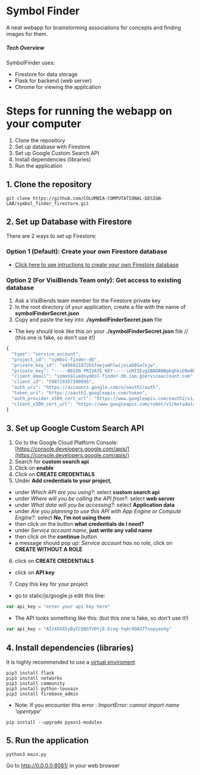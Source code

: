 # Symbol Finder 
A neat webapp for brainstorming associations for concepts and finding images for them. 

##### Tech Overview 
SymbolFinder uses:
- Firestore for data storage 
- Flask for backend (web server)
- Chrome for viewing the application


# Steps for running the webapp on your computer 
1. Clone the repository
2. Set up database with Firestore
3. Set up Google Custom Search API
4. Install dependencies (libraries)
5. Run the application


## 1. Clone the repository
```shell
git clone https://github.com/COLUMBIA-COMPUTATIONAL-DESIGN-LAB/symbol_finder_firestore.git
```
## 2. Set up Database with Firestore
There are 2 ways to set up Firestore:

### Option 1 (Default): Create your own Firestore database
* [Click here to see intructions to create your own Firestore database](https://github.com/COLUMBIA-COMPUTATIONAL-DESIGN-LAB/symbol_finder_firestore/blob/master/SettingFirestore.MD)

### Option 2 (For VisiBlends Team only): Get access to existing database
1. Ask a VisiBlends team member for the Firestore private key
2. In the root directory of your application, create a file with the name of **symbolFinderSecret.json** 
3. Copy and paste the key into **./symbolFinderSecret.json** file
- The key should look like this on your **./symbolFinderSecret.json** file 
// (this one is fake, so don't use it!)
```js
{
  "type": "service_account",
  "project_id": "symbol-finder-db",
  "private_key_id": "e456821872b1fewjwdhlwijeiab01elkjw",
  "private_key": "-----BEGIN PRIVATE KEY-----\nMIIEvgIBADANBgkqhkiG9w0BAQEFAASCBKgwggSkAgEAAoIBAQDlH702SkDZgMqH\njM+/pMxW6Gm0k7BbF7vRN34IoijreoijI8AlUE61JuFDW7nG7nSW9q\nJxLBmp0xwUpoi9FPs1guNyjkqdlxp2dv4Llmhg//ySQbn9Zt8GTIAMydlE9S02... V5\n-----END PRIVATE KEY-----\n",
  "client_email": "someValue@symbol-finder-db.iam.gserviceaccount.com",
  "client_id": "598729357390895",
  "auth_uri": "https://accounts.google.com/o/oauth2/auth",
  "token_uri": "https://oauth2.googleapis.com/token",
  "auth_provider_x509_cert_url": "https://www.googleapis.com/oauth2/v1/certs",
  "client_x509_cert_url": "https://www.googleapis.com/robot/v1/metadata/x539/firebase-adminsdk-app-project.iam.gserviceaccount.com"
}

```

## 3. Set up Google Custom Search API
1. Go to the Google Cloud Platform Console: [https://console.developers.google.com/apis/](https://console.developers.google.com/apis/)
2. Search for **custom search api**
3. Click on **enable**
4. Click on **CREATE CREDENTIALS**
5. Under **Add credentials to your project**, 
  -  under *Which API are you using?*: select **custom search api**
  -  under *Where will you be calling the API from?*: select **web server**
  -  under *What data will you be accessing?*: select **Application data**
  -  under *Are you planning to use this API with App Engine or Compute Engine?*: select **No, I’m not using them**
  -  then click on the button **what credentials do I need?**
  -  under *Service account name*, **just write any valid name**
  -  then click on the **continue** button
  -  a message should pop up: *Service account has no role*, click on **CREATE WITHOUT A ROLE**
6. click on **CREATE CREDENTIALS**
  -  click on **API key**
7. Copy this key for your project 
  -  go to static/js/google.js edit this line:
```js
var api_key = "enter your api key here"
```
  -  The API looks something like this: (but this one is fake, so don't use it!)
```js
var api_key = "AIzXXXXSyByCCQQGfVOYjE-Eceg-Yq4rXOA27fxopyashg"
```

## 4. Install dependencies (libraries)
It is highly recommended to use a [virtual enviroment](https://docs.python.org/3/library/venv.html)
```shell
pip3 install flask
pip3 install networkx
pip3 install community
pip3 install python-louvain
pip3 install firebase_admin
```

- Note: If you encounter this error : *ImportError: cannot import name 'opentype'*
```shell
pip install --upgrade pyasn1-modules
```

## 5. Run the application 
```shell
python3 main.py
```
Go to http://0.0.0.0:8081/ in your web browser




